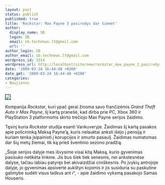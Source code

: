 ```yaml
---
layout: post
status: publish
published: true
title: 'Rockstar: Max Payne 3 pasirodys dar šiemet'
author:
  display_name: SB
  login: SB
  email: sb.technews.lt@gmail.com
  url: ''
author_login: SB
author_email: sb.technews.lt@gmail.com
wordpress_id: 3314
wordpress_url: http://localhost/site/new/rockstar_max_payne_3_pasirodys_dar_siemet/
date: '2009-03-24 16:44:48 +0200'
date_gmt: '2009-03-24 16:44:48 +0200'
categories:
- Naujienos
---
```

<div class="imgright"><img src="http://tbn2.google.com/images?q=tbn:WZgi9vPjFz-esM:http://x5e.xanga.com/b5dd817a15631150626528/w112218123.jpg" border="1" /></div>
<p>Kompanija <i>Rockstar</i>, kuri ypač gerai žinoma savo frančizėmis <i>Grand Theft Auto</i> ir <i>Max Payne</i>, šį kartą pranešė, kad dirba prie PC, Xbox 360 ir PlayStation 3 platformoms skirto trečiojo Max Payne serijos žaidimo.</p>
<p>Tęsinį kuria <i>Rockstar</i> studija esanti Vankuveryje. Žaidimas šį kartą pasakos apie policininką Maksą Payne‘ą, kuris nelauktai anksti išėjo į pensiją ir kuriam tenka įsipainioti į korupcijos ir smurto pasaulį. Žaidimas numatomas dar šių metų žiemai, tik ką prieš šventinio sezono pradžią.</p>
<p>„Šioje serijos dalyje mes išvysime visai kitą Maksą, kurio gyvenimas pasisuko netikėta linkme. Jis bus šiek tiek senesnis, nei ankstesnėse dalyse, tačiau labiau patyręs bei akivaizdžiai ciniškesnis. Po įvykių antrojoje dalyje, jo gyvenimas apsivertė aukštyn kojomis ir jis susiduria su paskutine galimybe sudėti visus taškus ant i“, - apie žaidimo vyksmą pasakojo Samas Houseris.<br /></p>
